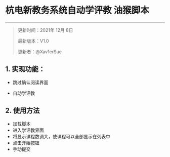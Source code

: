 # 杭电新教务系统自动学评教 油猴脚本

---

> 更新时间：2021年 12月 8日
>
> 最新版本：V1.0
>
> 更新者：@Xav1erSue

## 1. 实现功能：

- 跳过确认阅读界面

- 自动学评教

## 2. 使用方法

- 加载脚本
- 进入学评教界面
- 将显示课程数调大，使课程可以全部显示在列表中
- 点击开始按钮
- 手动提交